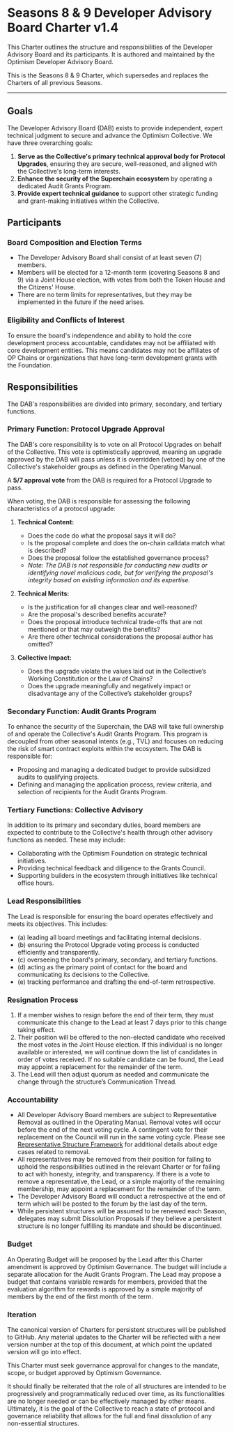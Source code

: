 # Seasons 8 & 9 Developer Advisory Board Charter v1.4

This Charter outlines the structure and responsibilities of the Developer Advisory Board and its participants. It is authored and maintained by the Optimism Developer Advisory Board.

This is the Seasons 8 & 9 Charter, which supersedes and replaces the Charters of all previous Seasons.

---

## Goals

The Developer Advisory Board (DAB) exists to provide independent, expert technical judgment to secure and advance the Optimism Collective. We have three overarching goals:

1.  **Serve as the Collective's primary technical approval body for Protocol Upgrades**, ensuring they are secure, well-reasoned, and aligned with the Collective's long-term interests.
2.  **Enhance the security of the Superchain ecosystem** by operating a dedicated Audit Grants Program.
3.  **Provide expert technical guidance** to support other strategic funding and grant-making initiatives within the Collective.

## Participants

### Board Composition and Election Terms

- The Developer Advisory Board shall consist of at least seven (7) members.
- Members will be elected for a 12-month term (covering Seasons 8 and 9) via a Joint House election, with votes from both the Token House and the Citizens' House.
- There are no term limits for representatives, but they may be implemented in the future if the need arises.

### Eligibility and Conflicts of Interest

To ensure the board's independence and ability to hold the core development process accountable, candidates may not be affiliated with core development entities. This means candidates may not be affiliates of OP Chains or organizations that have long-term development grants with the Foundation.

## Responsibilities

The DAB's responsibilities are divided into primary, secondary, and tertiary functions.

### Primary Function: Protocol Upgrade Approval

The DAB's core responsibility is to vote on all Protocol Upgrades on behalf of the Collective. This vote is optimistically approved, meaning an upgrade approved by the DAB will pass unless it is overridden (vetoed) by one of the Collective's stakeholder groups as defined in the Operating Manual.

A **5/7 approval vote** from the DAB is required for a Protocol Upgrade to pass.

When voting, the DAB is responsible for assessing the following characteristics of a protocol upgrade:

1.  **Technical Content:**

    - Does the code do what the proposal says it will do?
    - Is the proposal complete and does the on-chain calldata match what is described?
    - Does the proposal follow the established governance process?
    - _Note: The DAB is not responsible for conducting new audits or identifying novel malicious code, but for verifying the proposal's integrity based on existing information and its expertise._

2.  **Technical Merits:**

    - Is the justification for all changes clear and well-reasoned?
    - Are the proposal's described benefits accurate?
    - Does the proposal introduce technical trade-offs that are not mentioned or that may outweigh the benefits?
    - Are there other technical considerations the proposal author has omitted?

3.  **Collective Impact:**
    - Does the upgrade violate the values laid out in the Collective’s Working Constitution or the Law of Chains?
    - Does the upgrade meaningfully and negatively impact or disadvantage any of the Collective’s stakeholder groups?

### Secondary Function: Audit Grants Program

To enhance the security of the Superchain, the DAB will take full ownership of and operate the Collective's Audit Grants Program. This program is decoupled from other seasonal intents (e.g., TVL) and focuses on reducing the risk of smart contract exploits within the ecosystem. The DAB is responsible for:

- Proposing and managing a dedicated budget to provide subsidized audits to qualifying projects.
- Defining and managing the application process, review criteria, and selection of recipients for the Audit Grants Program.

### Tertiary Functions: Collective Advisory

In addition to its primary and secondary duties, board members are expected to contribute to the Collective's health through other advisory functions as needed. These may include:

- Collaborating with the Optimism Foundation on strategic technical initiatives.
- Providing technical feedback and diligence to the Grants Council.
- Supporting builders in the ecosystem through initiatives like technical office hours.

### Lead Responsibilities

The Lead is responsible for ensuring the board operates effectively and meets its objectives. This includes:

- (a) leading all board meetings and facilitating internal decisions.
- (b) ensuring the Protocol Upgrade voting process is conducted efficiently and transparently.
- (c) overseeing the board's primary, secondary, and tertiary functions.
- (d) acting as the primary point of contact for the board and communicating its decisions to the Collective.
- (e) tracking performance and drafting the end-of-term retrospective.

### Resignation Process

1. If a member wishes to resign before the end of their term, they must communicate this change to the Lead at least 7 days prior to this change taking effect.
2. Their position will be offered to the non-elected candidate who received the most votes in the Joint House election. If this individual is no longer available or interested, we will continue down the list of candidates in order of votes received. If no suitable candidate can be found, the Lead may appoint a replacement for the remainder of the term.
3. The Lead will then adjust quorum as needed and communicate the change through the structure’s Communication Thread.

### Accountability

- All Developer Advisory Board members are subject to Representative Removal as outlined in the Operating Manual. Removal votes will occur before the end of the next voting cycle. A contingent vote for their replacement on the Council will run in the same voting cycle. Please see [Representative Structure Framework](https://gov.optimism.io/t/collective-representative-structure-framework/5884) for additional details about edge cases related to removal.
- All representatives may be removed from their position for failing to uphold the responsibilities outlined in the relevant Charter or for failing to act with honesty, integrity, and transparency. If there is a vote to remove a representative, the Lead, or a simple majority of the remaining membership, may appoint a replacement for the remainder of the term.
- The Developer Advisory Board will conduct a retrospective at the end of term which will be posted to the forum by the last day of the term.
- While persistent structures will be assumed to be renewed each Season, delegates may submit Dissolution Proposals if they believe a persistent structure is no longer fulfilling its mandate and should be discontinued.

### Budget

An Operating Budget will be proposed by the Lead after this Charter amendment is approved by Optimism Governance. The budget will include a separate allocation for the Audit Grants Program. The Lead may propose a budget that contains variable rewards for members, provided that the evaluation algorithm for rewards is approved by a simple majority of members by the end of the first month of the term.

### Iteration

The canonical version of Charters for persistent structures will be published to GitHub. Any material updates to the Charter will be reflected with a new version number at the top of this document, at which point the updated version will go into effect.

This Charter must seek governance approval for changes to the mandate, scope, or budget approved by Optimism Governance.

It should finally be reiterated that the role of all structures are intended to be progressively and programmatically reduced over time, as its functionalities are no longer needed or can be effectively managed by other means. Ultimately, it is the goal of the Collective to reach a state of protocol and governance reliability that allows for the full and final dissolution of any non-essential structures.
